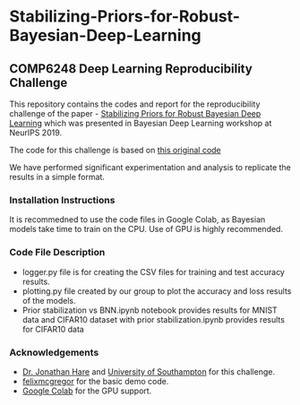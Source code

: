 # Stabilizing-Priors-for-Robust-Bayesian-Deep-Learning
## COMP6248 Deep Learning Reproducibility Challenge

This repository contains the codes and report for the reproducibility challenge of the paper - [Stabilizing Priors for Robust Bayesian Deep Learning](https://arxiv.org/abs/1910.10386) which was presented in Bayesian Deep Learning workshop at NeurIPS 2019.

The code for this challenge is based on [this original code](https://github.com/felixmcgregor/Bayesian-Neural-Networks-with-self-stabilising-priors/blob/master/BasicDemo.ipynb)

We have performed significant experimentation and analysis to replicate the results in a simple format.

### Installation Instructions

It is recommedned to use the code files in Google Colab, as Bayesian models take time to train on the CPU. Use of GPU is highly recommended.

### Code File Description

* logger.py file is for creating the CSV files for training and test accuracy results.
* plotting.py file created by our group to plot the accuracy and loss results of the models.
* Prior stabilization vs BNN.ipynb notebook provides results for MNIST data and CIFAR10 dataset with prior stabilization.ipynb provides results for CIFAR10 data

### Acknowledgements

* [Dr. Jonathan Hare](https://www.ecs.soton.ac.uk/people/jsh2) and [University of Southampton](https://www.southampton.ac.uk/) for this challenge.
* [felixmcgregor](https://github.com/felixmcgregor) for the basic demo code. 
* [Google Colab](https://colab.research.google.com/notebooks/intro.ipynb) for the GPU support.   
